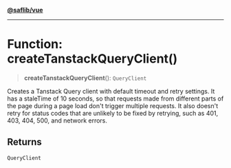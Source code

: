 [**@saflib/vue**](../index.md)

***

# Function: createTanstackQueryClient()

> **createTanstackQueryClient**(): `QueryClient`

Creates a Tanstack Query client with default timeout and retry settings. It has a staleTime of 10 seconds, so that requests made from different parts of the page during a page load don't trigger multiple requests. It also doesn't retry for status codes that are unlikely to be fixed by retrying, such as 401, 403, 404, 500, and network errors.

## Returns

`QueryClient`
